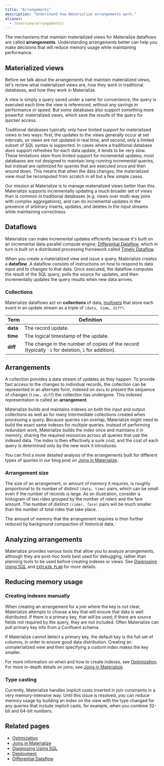 ```yaml
---
title: "Arrangements"
description: "Understand how Materialize arrangements work."
aliases:
  - /overview/arrangements/
---
```


The mechanisms that maintain materialized views for Materialize dataflows are
called **arrangements**. Understanding arrangements better can help you make
decisions that will reduce memory usage while maintaining performance.

## Materialized views

Before we talk about the arrangements that maintain materialized views, let's
review what materialized views are, how they work in traditional databases, and
how they work in Materialize.

A view is simply a query saved under a name for convenience; the query is
executed each time the view is referenced, without any savings in performance
or speed. But some databases also support something more powerful: materialized
views, which save the *results* of the query for quicker access.

Traditional databases typically only have limited support for materialized views
in two ways: first, the updates to the views generally occur at set intervals,
so views are not updated in real time, and second, only a limited subset of SQL
syntax is supported. In cases where a traditional database *does* support
refreshes for each data update, it tends to be very slow. These limitations
stem from limited support for incremental updates; most databases are not
designed to maintain long-running incremental queries, but instead are
optimized for queries that are executed once and then wound down. This means
that when the data changes, the materialized view must be recomputed from
scratch in all but a few simple cases.

Our mission at Materialize is to manage materialized views better than this.
Materialize supports incrementally updating a much broader set of views than is
common in traditional databases (e.g. views over multi-way joins with complex
aggregations), and can do incremental updates in the presence of arbitrary
inserts, updates, and deletes in the input streams while maintaining
correctness.

## Dataflows

Materialize can make incremental updates efficiently because it's built on an
incremental data-parallel compute engine, [Differential Dataflow](https://timelydataflow.github.io/differential-dataflow/introduction.html),
which in turn is built on a distributed processing framework called
[Timely Dataflow](https://timelydataflow.github.io/timely-dataflow/).

When you create a materialized view and issue a query, Materialize creates
a **dataflow**. A dataflow consists of instructions on how to respond to data
input and to changes to that data. Once executed, the dataflow computes the
result of the SQL query, polls the source for updates, and then incrementally
updates the query results when new data arrives.

### Collections

Materialize dataflows act on **collections** of data, [multisets](https://en.wikipedia.org/wiki/Multiset)
that store each event in an update
stream as a triple of `(data, time, diff)`.

Term | Definition
-----|-----------
**data**  |  The record update.
**time**  |  The logical timestamp of the update.
**diff**  |  The change in the number of copies of the record (typically `-1` for deletion, `1` for addition).

## Arrangements

A collection provides a data stream of updates as they happen. To provide fast
access to the changes to individual records, the collection can be represented
in an alternate form, indexed on `data` to present the sequence of changes
(`time, diff`) the collection has undergone. This indexed representation is
called an **arrangement**.

Materialize builds and maintains indexes on both the input and output
collections as well as for many intermediate collections created when
processing a query. Because queries can overlap, Materialize might need to
build the exact same indexes for multiple queries. Instead of performing
redundant work, Materialize builds the index once and maintains it in memory,
sharing the required resources across all queries that use the indexed data.
The index is then effectively a sunk cost, and the cost of each query is
determined only by the new work it introduces.

You can find a more detailed analysis of the arrangements built for different
types of queries in our blog post on [Joins in Materialize](https://materialize.com/joins-in-materialize).

### Arrangement size

The size of an arrangement, or amount of memory it requires, is roughly
proportional to its number of distinct `(data, time)` pairs, which can be small
even if the number of records is large. As an illustration, consider a
histogram of taxi rides grouped by the number of riders and the fare amount.
The number of distinct `(rider, fare)` pairs will be much smaller than the
number of total rides that take place.

The amount of memory that the arrangement requires is then further reduced by
background compaction of historical data.

## Analyzing arrangements

Materialize provides various tools that allow you to analyze arrangements,
although they are post-hoc tools best used for debugging, rather than planning
tools to be used before creating indexes or views. See [Diagnosing Using SQL](/ops/troubleshooting/)
and [`EXPLAIN PLAN`](/sql/explain-plan/) for more details.

## Reducing memory usage

### Creating indexes manually

When creating an arrangement for a join where the key is not clear, Materialize
attempts to choose a key that will ensure that data is well distributed. If
there is a primary key, that will be used; if there are source fields not
required by the query, they are not included. Often Materialize can pull
primary key info from a Confluent schema.

If Materialize cannot detect a primary key, the default key is the full set of
columns, in order to ensure good data distribution. Creating an unmaterialized
view and then specifying a custom index makes the key smaller.

For more information on when and how to create indexes, see
[Optimization](../../ops/optimization/).
For more in-depth details on joins, see [Joins in Materialize](https://materialize.com/joins-in-materialize/).

### Type casting

Currently, Materialize handles implicit casts inserted in join constraints in a very memory-intensive way.
Until this issue
is resolved, you can reduce memory usage by building an index on the view with
the type changed for any queries that include implicit casts, for example,
when you combine 32-bit and 64-bit numbers.

## Related pages

* [Optimization](../../ops/optimization/)
* [Joins in Materialize](https://materialize.com/joins-in-materialize/)
* [Diagnosing Using SQL](/ops/troubleshooting/)
* [Deployment](/ops/optimization/)
* [Differential Dataflow](https://timelydataflow.github.io/differential-dataflow/)
